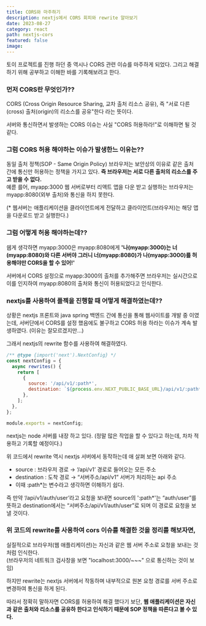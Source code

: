 ```yaml
---
title: CORS와 마주하기
description: nextjs에서 CORS 회피와 rewrite 알아보기
date: 2023-08-27
category: react
path: nextjs-cors
featured: false
image:
---
```


토이 프로젝트를 진행 하던 중 역시나 CORS 관련 이슈를 마주하게 되었다. 그리고 해결하기 위해 공부하고 이해한 바를 기록해보려고 한다.

### 먼저 CORS란 무엇인가??

CORS (Cross Origin Resource Sharing, 교차 출처 리소스 공유), 즉 "서로 다른(cross) 출처(origin)의 리소스를 공유"한다 라는 뜻이다.

서버와 통신하면서 발생하는 CORS 이슈는 사실 "CORS 허용하라!"로 이해하면 될 것 같다.

### 그럼 CORS 허용 해야하는 이슈가 발생한느 이유는??

동일 출처 정책(SOP - Same Origin Policy) 브라우저는 보안상의 이유로 같은 출처 간에 통신만 허용하는 정책을 가지고 있다. **즉 브라우저는 서로 다른 출처의 리소스를 주고 받을 수 없다.**  
예륻 를어, myapp:3000 웹 서버로부터 리액트 앱을 다운 받고 실행하는 브라우저는 myapp:8080(외부 출처)와 통신을 하지 못한다.

(\* 웹서버는 애플리케이션을 클라이언트에게 전달하고 클라이언트(브라우저)는 해당 앱을 다운로드 받고 실행한다.)

### 그럼 어떻게 허용 해야하는데??

쉡게 생각하면 myapp:3000은 myapp:8080에게
**'나(myapp:3000)는 너(myapp:8080)와 다른 서버야 그러니 너(myapp:8080)가 나(myapp:3000)를 허용해야만 CORS을 할 수 있어!'**

서버에서 CORS 설정으로 myapp:3000의 출처를 추가해주면 브라우저는 실시간으로 이를 인지하여 myapp:8080의 출처와 통신이 허용되었다고 인식한다.

### nextjs를 사용하여 플젝을 진행할 때 어떻게 해결하였는데??

상황은 nextjs 프론트와 java spring 백엔드 간에 통신을 통해 웹사이트를 개발 중 이였는데, 서버단에서 CORS를 설정 했음에도 불구하고 CORS 허용 하라는 이슈가 계속 발생하였다. (이유는 잘모르겠지만…)

그래서 nextjs의 rewrite 함수를 사용하여 해결하였다.

```javascript
/** @type {import('next').NextConfig} */
const nextConfig = {
  async rewrites() {
    return [
      {
        source: '/api/v1/:path*',
        destination: `${process.env.NEXT_PUBLIC_BASE_URL}/api/v1/:path*`,
      },
    ];
  },
};

module.exports = nextConfig;
```

nextjs는 node 서버를 내장 하고 있다. (정말 많은 작업을 할 수 있다고 하는데, 차차 적용하고 기록할 예정이다.)

위 코드에서 rewrite 역시 nextjs 서버에서 동작하는데 애 살펴 보면 아래와 같다.

- source : 브라우저 경로 → ‘/api/v1’ 경로로 들어오는 모든 주소
- destination : 도착 경로 → “서버주소/api/v1” 서버가 처리하는 api 주소
- 이때 :path\*는 변수라고 생각하면 이해하기 쉽다.

즉 만약 ‘/api/v1/auth/user’라고 요청을 보내면 source의 ':path\*'는 “auth/user”를 뜻하고 destination에서는 “서버주소/api/v1/auth/user”로 되며 이 경로로 요청을 보낼 것이다.

### 위 코드의 rewrite를 사용하여 cors 이슈를 해결한 것을 정리를 해보자면,

실질적으로 브라우저(웹 애플리케이션)는 자신과 같은 웹 서버 주소로 요청을 보내는 것처럼 인식한다.  
(브라우저의 네트워크 검사창을 보면 "localhost:3000/~~~" 으로 통신하는 것이 보임)

하지만 rewrite는 nextjs 서버에서 작동하며 내부적으로 원본 요청 경로를 서버 주소로 변경하여 통신을 하게 된다.

따라서 정확히 말하자면 CORS를 허용하여 해결 했다기 보단, **웹 애플리케이션은 자신과 같은 출처와 리소스를 공유하 한다고 인식하기 때문에 SOP 정책을 따른다고 볼 수 있다.**
